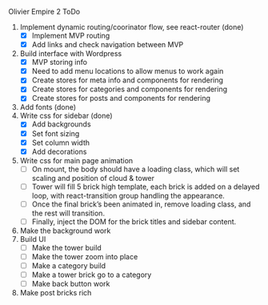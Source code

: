 Olivier Empire 2 ToDo
1. Implement dynamic routing/coorinator flow, see react-router (done)
    - [x] Implement MVP routing 
    - [x] Add links and check navigation between MVP
2. Build interface with Wordpress
    - [x] MVP storing info
    - [x] Need to add menu locations to allow menus to work again
    - [x] Create stores for meta info and components for rendering
    - [x] Create stores for categories and components for rendering
    - [x] Create stores for posts and components for rendering
3. Add fonts (done)
4. Write css for sidebar (done)
    - [x] Add backgrounds
    - [x] Set font sizing
    - [x] Set column width
    - [x] Add decorations
5. Write css for main page animation
    - [ ] On mount, the body should have a loading class, which will set scaling and position of cloud & tower
    - [ ] Tower will fill 5 brick high template, each brick is added on a delayed loop, with react-transition group handling the appearance.
    - [ ] Once the final brick’s been animated in, remove loading class, and the rest will transition.
    - [ ] Finally, inject the DOM for the brick titles and sidebar content.
6. Make the background work
7. Build UI 
    - [ ] Make the tower build 
    - [ ] Make the tower zoom into place 
    - [ ] Make a category build 
    - [ ] Make a tower brick go to a category 
    - [ ] Make back button work
8. Make post bricks rich
